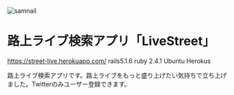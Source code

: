 ![samnail](https://user-images.githubusercontent.com/39652112/62125691-cbb11080-b308-11e9-932e-5f6d2e1d880a.jpg)

# 路上ライブ検索アプリ「LiveStreet」
https://street-live.herokuapp.com/
rails5.1.6
ruby 2.4.1
Ubuntu
Herokus

路上ライブ検索アプリです。路上ライブをもっと盛り上げたい気持ちで立ち上げました。Twitterのみユーザー登録できます。